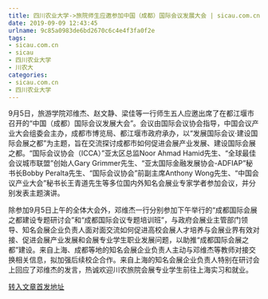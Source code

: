 ```yaml
---
title: 四川农业大学->旅院师生应邀参加中国（成都）国际会议发展大会 | sicau.com.cn
date: 2019-09-09 12:43:45
urlname: 9c85a0983de6bd2670c6c4e4f3fa0f2e
tags: 
- sicau.com.cn
- sicau
- 四川农业大学
- 川农大
categories:
- sicau.com.cn
- 四川农业大学
---
```



9月5日，旅游学院邓维杰、赵文静、梁佳等一行师生五人应邀出席了在都江堰市召开的“中国（成都）国际会议发展大会”。会议由国际会议协会指导，中国会议产业大会组委会主办，成都市博览局、都江堰市政府承办，以“发展国际会议·建设国际会展之都”为主题，旨在交流探讨成都市如何促进会展产业发展、建设国际会展之都。“国际会议协会（ICCA）”亚太区总监Noor Ahmad Hamid先生、“全球最佳会议城市联盟”创始人Gary Grimmer先生、“亚太国际金融发展协会-ADFIAP”秘书长Bobby Peralta先生、“国际会议协会”前副主席Anthony Wong先生、“中国会议产业大会”秘书长王青道先生等多位国内外知名会展业专家学者参加会议，并分别发表主题演讲。

除参加9月5日上午的全体大会外，邓维杰一行分别参加下午举行的“成都国际会展之都建设专题研讨会”和“成都国际会议专题培训班”，与政府会展业主管部门领导、知名会展企业负责人面对面交流如何促进高校会展人才培养与会展业界有效对接、促进会展产业发展和会展专业学生职业发展问题，以助推“成都国际会展之都”建设。来自上海、成都等地的知名会展企业负责人主动与邓维杰等教师对接交换相关信息，拟加强后续校企合作。来自上海的知名会展企业负责人特别在研讨会上回应了邓维杰的发言，热诚欢迎川农旅院会展专业学生前往上海实习和就业。





[转入文章首发地址](https://news.sicau.edu.cn/info/1078/53195.htm)